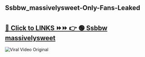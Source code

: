 
 ## Ssbbw_massivelysweet-Only-Fans-Leaked

# <h2><a href="https://clipsfans.com/Ssbbw_massivelysweet&ref=git">🔗 Click to LINKS ⏩⏩ 👉 🟢 Ssbbw massivelysweet </a></h2>

<a href="https://clipsfans.com/Ssbbw_massivelysweet&ref=git" rel="nofollow" data-target="animated-image.originalLink"><img src="https://i.ibb.co.com/xMMVF88/686577567.gif" alt="Viral Video Original" style="max-width: 100%; display: inline-block;" data-target="animated-image.originalImage"></a>

